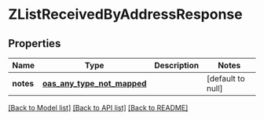 # ZListReceivedByAddressResponse
## Properties

| Name | Type | Description | Notes |
|------------ | ------------- | ------------- | -------------|
| **notes** | [**oas_any_type_not_mapped**](.md) |  | [default to null] |

[[Back to Model list]](../README.md#documentation-for-models) [[Back to API list]](../README.md#documentation-for-api-endpoints) [[Back to README]](../README.md)

